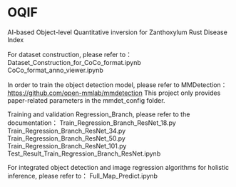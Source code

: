 # OQIF
AI-based Object-level Quantitative inversion for Zanthoxylum Rust Disease Index

For dataset construction, please refer to：
Dataset_Construction_for_CoCo_format.ipynb
CoCo_format_anno_viewer.ipynb

In order to train the object detection model, please refer to MMDetection：https://github.com/open-mmlab/mmdetection
This project only provides paper-related parameters in the mmdet_config folder.

Training and validation Regression_Branch, please refer to the documentation：
Train_Regression_Branch_ResNet_18.py
Train_Regression_Branch_ResNet_34.py
Train_Regression_Branch_ResNet_50.py
Train_Regression_Branch_ResNet_101.py
Test_Result_Train_Regression_Branch_ResNet.ipynb

For integrated object detection and image regression algorithms for holistic inference, please refer to：
Full_Map_Predict.ipynb

